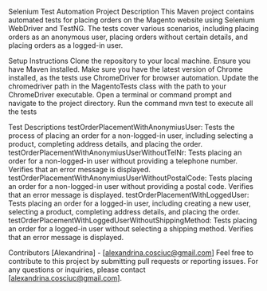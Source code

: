 Selenium Test Automation Project
Description
This Maven project contains automated tests for placing orders on the Magento website using Selenium WebDriver and TestNG. The tests cover various scenarios, including placing orders as an anonymous user, placing orders without certain details, and placing orders as a logged-in user.

Setup Instructions
Clone the repository to your local machine.
Ensure you have Maven installed.
Make sure you have the latest version of Chrome installed, as the tests use ChromeDriver for browser automation.
Update the chromedriver path in the MagentoTests class with the path to your ChromeDriver executable.
Open a terminal or command prompt and navigate to the project directory.
Run the command mvn test to execute all the tests

Test Descriptions
testOrderPlacementWithAnonymiusUser: Tests the process of placing an order for a non-logged-in user, including selecting a product, completing address details, and placing the order.
testOrderPlacementWithAnonymiusUserWithoutTelNr: Tests placing an order for a non-logged-in user without providing a telephone number. Verifies that an error message is displayed.
testOrderPlacementWithAnonymiusUserWithoutPostalCode: Tests placing an order for a non-logged-in user without providing a postal code. Verifies that an error message is displayed.
testOrderPlacementWithLoggedUser: Tests placing an order for a logged-in user, including creating a new user, selecting a product, completing address details, and placing the order.
testOrderPlacementWithLoggedUserWithoutShippingMethod: Tests placing an order for a logged-in user without selecting a shipping method. Verifies that an error message is displayed.

Contributors
[Alexandrina] - [alexandrina.cosciuc@gmail.com]
Feel free to contribute to this project by submitting pull requests or reporting issues. For any questions or inquiries, please contact [alexandrina.cosciuc@gmail.com].
